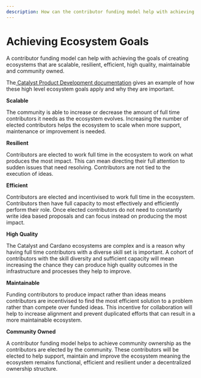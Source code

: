 ```yaml
---
description: How can the contributor funding model help with achieving ecosystem goals?
---
```


# Achieving Ecosystem Goals

A contributor funding model can help with achieving the goals of creating ecosystems that are scalable, resilient, efficient, high quality, maintainable and community owned.

The[ Catalyst Product Development documentation](https://docs.catalystcontributors.org/catalyst-product-development/funding-process/catalyst-ecosystem-goals) gives an example of how these high level ecosystem goals apply and why they are important.



**Scalable**

The community is able to increase or decrease the amount of full time contributors it needs as the ecosystem evolves. Increasing the number of elected contributors helps the ecosystem to scale when more support, maintenance or improvement is needed.



**Resilient**&#x20;

Contributors are elected to work full time in the ecosystem to work on what produces the most impact. This can mean directing their full attention to sudden issues that need resolving. Contributors are not tied to the execution of ideas.



**Efficient**

Contributors are elected and incentivised to work full time in the ecosystem. Contributors then have full capacity to most effectively and efficiently perform their role. Once elected contributors do not need to constantly write idea based proposals and can focus instead on producing the most impact.



**High Quality**

The Catalyst and Cardano ecosystems are complex and is a reason why having full time contributors with a diverse skill set is important. A cohort of contributors with the skill diversity and sufficient capacity will mean increasing the chance they can produce high quality outcomes in the infrastructure and processes they help to improve.



**Maintainable**

Funding contributors to produce impact rather than ideas means contributors are incentivised to find the most efficient solution to a problem rather than compete over funded ideas. This incentive for collaboration will help to increase alignment and prevent duplicated efforts that can result in a more maintainable ecosystem.



**Community Owned**

A contributor funding model helps to achieve community ownership as the contributors are elected by the community. These contributors will be elected to help support, maintain and improve the ecosystem meaning the ecosystem remains functional, efficient and resilient under a decentralized ownership structure.
